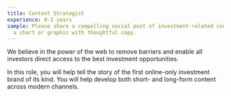 ```yaml
---
title: Content Strategist
experience: 0-2 years
sample: Please share a compelling social post of investment-related content that combines
  a chart or graphic with thoughtful copy.
---
```


We believe in the power of the web to remove barriers and enable all investors direct access to the best investment opportunities.

In this role, you will help tell the story of the first online-only investment brand of its kind. You will help develop both short- and long-form content across modern channels.
